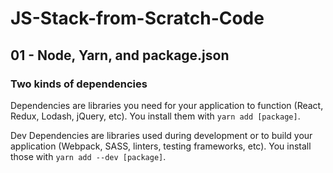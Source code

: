 # JS-Stack-from-Scratch-Code

## 01 - Node, Yarn, and package.json

### Two kinds of dependencies

Dependencies are libraries you need for your application to function (React, Redux, Lodash, jQuery, etc). You install them with `yarn add [package]`.

Dev Dependencies are libraries used during development or to build your application (Webpack, SASS, linters, testing frameworks, etc). You install those with `yarn add --dev [package]`.
